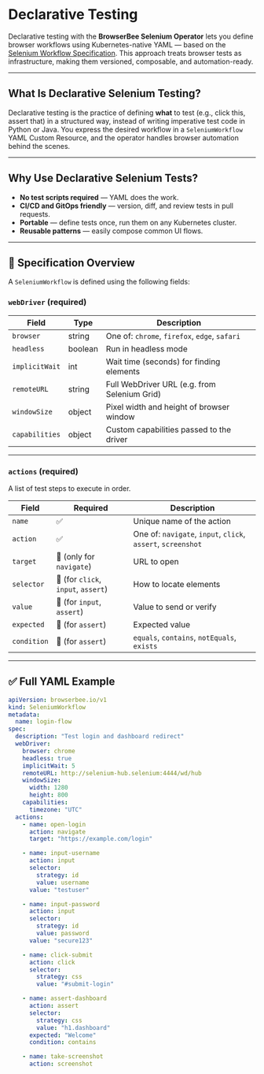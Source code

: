 # Declarative Testing

Declarative testing with the **BrowserBee Selenium Operator** lets you define browser workflows using Kubernetes-native YAML — based on the [Selenium Workflow Specification](https://browserbee.io/selenium-workflow-specification.json). This approach treats browser tests as infrastructure, making them versioned, composable, and automation-ready.

---

## What Is Declarative Selenium Testing?

Declarative testing is the practice of defining **what** to test (e.g., click this, assert that) in a structured way, instead of writing imperative test code in Python or Java. You express the desired workflow in a `SeleniumWorkflow` YAML Custom Resource, and the operator handles browser automation behind the scenes.

---

## Why Use Declarative Selenium Tests?

- **No test scripts required** — YAML does the work.
- **CI/CD and GitOps friendly** — version, diff, and review tests in pull requests.
- **Portable** — define tests once, run them on any Kubernetes cluster.
- **Reusable patterns** — easily compose common UI flows.

---

## 🔧 Specification Overview

A `SeleniumWorkflow` is defined using the following fields:

### `webDriver` (required)

| Field        | Type     | Description                                 |
|--------------|----------|---------------------------------------------|
| `browser`    | string   | One of: `chrome`, `firefox`, `edge`, `safari` |
| `headless`   | boolean  | Run in headless mode                         |
| `implicitWait` | int    | Wait time (seconds) for finding elements     |
| `remoteURL`  | string   | Full WebDriver URL (e.g. from Selenium Grid) |
| `windowSize` | object   | Pixel width and height of browser window     |
| `capabilities` | object | Custom capabilities passed to the driver     |

---

### `actions` (required)

A list of test steps to execute in order.

| Field        | Required | Description |
|--------------|----------|-------------|
| `name`       | ✅        | Unique name of the action |
| `action`     | ✅        | One of: `navigate`, `input`, `click`, `assert`, `screenshot` |
| `target`     | 🚫 (only for `navigate`) | URL to open |
| `selector`   | 🚫 (for `click`, `input`, `assert`) | How to locate elements |
| `value`      | 🚫 (for `input`, `assert`) | Value to send or verify |
| `expected`   | 🚫 (for `assert`) | Expected value |
| `condition`  | 🚫 (for `assert`) | `equals`, `contains`, `notEquals`, `exists` |

---

## ✅ Full YAML Example

```yaml
apiVersion: browserbee.io/v1
kind: SeleniumWorkflow
metadata:
  name: login-flow
spec:
  description: "Test login and dashboard redirect"
  webDriver:
    browser: chrome
    headless: true
    implicitWait: 5
    remoteURL: http://selenium-hub.selenium:4444/wd/hub
    windowSize:
      width: 1280
      height: 800
    capabilities:
      timezone: "UTC"
  actions:
    - name: open-login
      action: navigate
      target: "https://example.com/login"

    - name: input-username
      action: input
      selector:
        strategy: id
        value: username
      value: "testuser"

    - name: input-password
      action: input
      selector:
        strategy: id
        value: password
      value: "secure123"

    - name: click-submit
      action: click
      selector:
        strategy: css
        value: "#submit-login"

    - name: assert-dashboard
      action: assert
      selector:
        strategy: css
        value: "h1.dashboard"
      expected: "Welcome"
      condition: contains

    - name: take-screenshot
      action: screenshot
